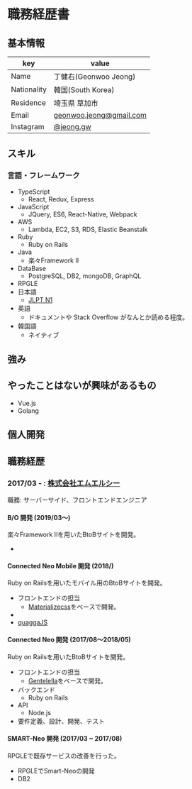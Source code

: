 # 職務経歴書

## 基本情報

|key|value|
|---|-----|
|Name|丁健右(Geonwoo Jeong)|
|Nationality|韓国(South Korea)|
|Residence|埼玉県 草加市|
|Email|geonwoo.jeong@gmail.com|
|Instagram|[@jeong.gw](https://instagram.com/jeong.gw)|

## スキル
### 言語・フレームワーク

- TypeScript
  - React, Redux, Express
- JavaScript
  - JQuery, ES6, React-Native, Webpack
- AWS
  - Lambda, EC2, S3, RDS, Elastic Beanstalk
- Ruby
  - Ruby on Rails
- Java
  - 楽々Framework II
- DataBase
  - PostgreSQL, DB2, mongoDB, GraphQL 
- RPGLE
- 日本語
  - [JLPT N1](https://www.jlpt.jp/about/levelsummary.html)
- 英語
  - ドキュメントや Stack Overflow がなんとか読める程度。
- 韓国語
  - ネイティブ
  
## 強み
  
## やったことはないが興味があるもの

  - Vue.js
  - Golang

## 個人開発


## 職務経歴
  
### 2017/03 - : [株式会社エムエルシー](http://www.mizuiwa.co.jp/) 

職務: サーバーサイド、フロントエンドエンジニア

#### B/O 開発 (2019/03〜)

楽々Framework IIを用いたBtoBサイトを開発。
  
  - 

#### Connected Neo Mobile 開発 (2018/)

Ruby on Railsを用いたモバイル用のBtoBサイトを開発。

  - フロントエンドの担当
    - [Materializecss](https://materializecss.com/)をベースで開発。
  - 
  - [quaggaJS](https://serratus.github.io/quaggaJS/)

#### Connected Neo 開発 (2017/08〜2018/05)

Ruby on Railsを用いたBtoBサイトを開発。
 
 - フロントエンドの担当
   - [Gentelella](https://github.com/ColorlibHQ/gentelella/)をベースで開発。
 - バックエンド
   - Ruby on Rails
 - API
   - Node.js
 - 要件定義、設計、開発、テスト

#### SMART-Neo 開発 (2017/03 ~ 2017/08)

RPGLEで既存サービスの改善を行った。

- RPGLEでSmart-Neoの開発
- DB2


